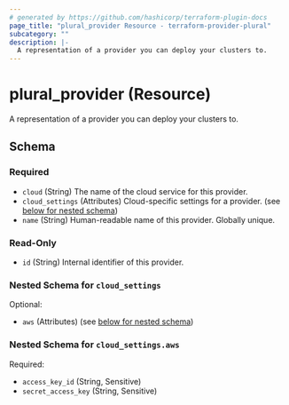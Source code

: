 ```yaml
---
# generated by https://github.com/hashicorp/terraform-plugin-docs
page_title: "plural_provider Resource - terraform-provider-plural"
subcategory: ""
description: |-
  A representation of a provider you can deploy your clusters to.
---
```


# plural_provider (Resource)

A representation of a provider you can deploy your clusters to.



<!-- schema generated by tfplugindocs -->
## Schema

### Required

- `cloud` (String) The name of the cloud service for this provider.
- `cloud_settings` (Attributes) Cloud-specific settings for a provider. (see [below for nested schema](#nestedatt--cloud_settings))
- `name` (String) Human-readable name of this provider. Globally unique.

### Read-Only

- `id` (String) Internal identifier of this provider.

<a id="nestedatt--cloud_settings"></a>
### Nested Schema for `cloud_settings`

Optional:

- `aws` (Attributes) (see [below for nested schema](#nestedatt--cloud_settings--aws))

<a id="nestedatt--cloud_settings--aws"></a>
### Nested Schema for `cloud_settings.aws`

Required:

- `access_key_id` (String, Sensitive)
- `secret_access_key` (String, Sensitive)
